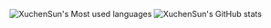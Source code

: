 ![XuchenSun's Most used languages](https://github-readme-stats.vercel.app/api/top-langs?username=XuchenSun&show_icons=true&count_private=true&theme=gotham)
![XuchenSun's GitHub stats](https://github-readme-stats.vercel.app/api?username=XuchenSun&show_icons=true&theme=merko)

